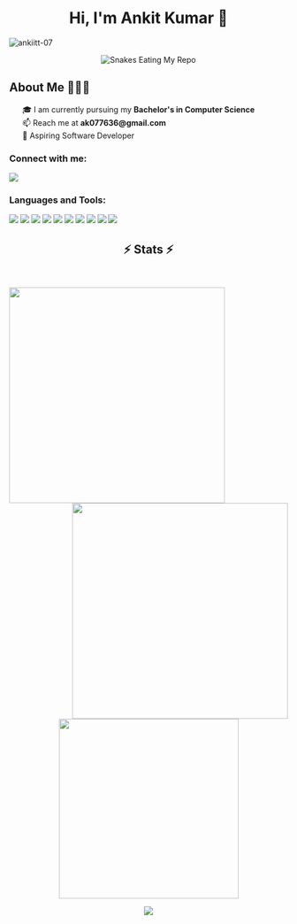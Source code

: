 <meta name="title" content="Ankit Kumar"> 
<meta name="description" content="Hi, I'm Ankit Kumar. 🎓 I am currently pursuing my Bachelor's in Computer Science 🌱 I’m currently learning DSA 📫 Reach me at ak077636@gmail.com"> 
<meta name="keyword" content="Ankit Kumar, Ankit, Kumar, Ankit Kumar Github, Github, Chitkara, Chitkara University Github"> 

<h1 align="center">Hi, I'm Ankit Kumar 👋 </h1> 
<p align="left"> 
    <img src="https://komarev.com/ghpvc/?username=ankiitt-07&label=Profile%20views&color=1c87ca&style=flat" alt="ankiitt-07" /> 
</p> 

<!-- Snakes Eating My Repos -->  
<div align="center">     
    <img src="https://raw.githubusercontent.com/tanyarajhans/Actions/8c98d54e553ad39cc96a021fe1f07e5905b6a387/github-contribution-grid-snake.svg" alt="Snakes Eating My Repo"> 
</div>    

<h2>About Me 🧑🏼‍💻</h2>     
<ul type="none">     
    <li>🎓 I am currently pursuing my <strong>Bachelor's in Computer Science</strong></li>     
    <li>📫 Reach me at <strong>ak077636@gmail.com</strong></li>     
    <li>🔭 Aspiring Software Developer</li> 
</ul>  

<h3 align="left">Connect with me:</h3>    
<p align="left">
    <a href="https://www.linkedin.com/in/ankit-kumar-0007ak/">
        <img src="https://img.shields.io/badge/LinkedIn-%230077B5.svg?logo=linkedin&logoColor=white" />
    </a>
</p>


<h3 align="left">Languages and Tools:</h3>  
<p align="left">
    <img src="https://img.shields.io/badge/c-%2300599C.svg?style=for-the-badge&logo=c&logoColor=white" />
    <img src="https://img.shields.io/badge/c++-%2300599C.svg?style=for-the-badge&logo=c%2B%2B&logoColor=white" />
    <img src="https://img.shields.io/badge/css3-%231572B6.svg?style=for-the-badge&logo=css3&logoColor=white" />
    <img src="https://img.shields.io/badge/html5-%23E34F26.svg?style=for-the-badge&logo=html5&logoColor=white" />
    <img src="https://img.shields.io/badge/java-%23ED8B00.svg?style=for-the-badge&logo=java&logoColor=white" />
    <img src="https://img.shields.io/badge/javascript-%23323330.svg?style=for-the-badge&logo=javascript&logoColor=%23F7DF1E" />
    <img src="https://img.shields.io/badge/mongodb-%2347A248.svg?style=for-the-badge&logo=mongodb&logoColor=white" />
    <img src="https://img.shields.io/badge/postman-%23FF6C37.svg?style=for-the-badge&logo=postman&logoColor=white" />
    <img src="https://img.shields.io/badge/react-%23000000.svg?style=for-the-badge&logo=react&logoColor=white" />
    <img src="https://img.shields.io/badge/mysql-%234479A1.svg?style=for-the-badge&logo=mysql&logoColor=white" />
</p>





<!-- STATUS  --> 
<h2 align="center">⚡ Stats ⚡</h2>  
<br>  
<p align="center">   
    <a href="https://github.com/ankiitt-07?tab=repositories">
        <img align="left" width="390" src="https://github-readme-streak-stats.herokuapp.com/?user=ankiitt-07&theme=tokyonight_duo"/>
    </a>   
    <a href="https://github.com/ankiitt-07?tab=repositories">
        <img align="right" width="390" src="https://github-readme-stats.vercel.app/api?username=ankiitt-07&theme=github_dark&show_icons=true" />
    </a>   
</p>

<p align="center" style="margin-top: 20px;">   
    <a href="https://github.com/ankiitt-07?tab=repositories">
        <img width="325" src="https://github-readme-stats.vercel.app/api/top-langs/?username=ankiitt-07&layout=compact&langs_count=10&theme=github_dark"/>
    </a>   
</p>
 

<!-- Github Cat Animation --> 
<div align="center">     
    <a href="https://github.com/ankiitt-07">       
        <img src="https://user-images.githubusercontent.com/19292210/199123129-b9c2437d-4e6d-4f1c-a7ea-d9a91babb41d.gif">     
    </a> 
</div>




